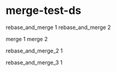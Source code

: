 # merge-test-ds

rebase_and_merge 1
rebase_and_merge 2

merge 1
merge 2

rebase_and_merge_2 1

rebase_and_merge_3 1
